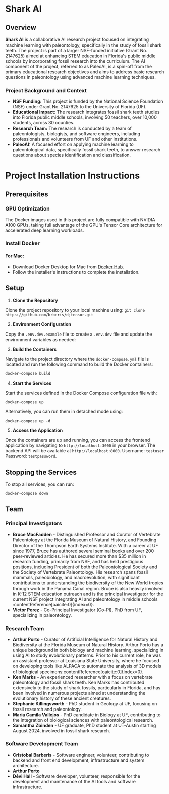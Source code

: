 # Shark AI

## Overview

**Shark AI** is a collaborative AI research project focused on integrating machine learning with paleontology, specifically in the study of fossil shark teeth. The project is part of a larger NSF-funded initiative (Grant No. 2147625) aimed at enhancing STEM education in Florida's public middle schools by incorporating fossil research into the curriculum. The AI component of the project, referred to as PaleoAI, is a spin-off from the primary educational research objectives and aims to address basic research questions in paleontology using advanced machine learning techniques.

### Project Background and Context

- **NSF Funding:** This project is funded by the National Science Foundation (NSF) under Grant No. 2147625 to the University of Florida (UF).
- **Educational Impact:** The research integrates fossil shark teeth studies into Florida public middle schools, involving 50 teachers, over 10,000 students, across 30 counties.
- **Research Team:** The research is conducted by a team of paleontologists, biologists, and software engineers, including professionals and volunteers from UF and other institutions.
- **PaleoAI:** A focused effort on applying machine learning to paleontological data, specifically fossil shark teeth, to answer research questions about species identification and classification.

# Project Installation Instructions

## Prerequisites

### GPU Optimization

The Docker images used in this project are fully compatible with NVIDIA A100 GPUs, taking full advantage of the GPU's Tensor Core architecture for accelerated deep learning workloads.

### Install Docker

#### For Mac:
- Download Docker Desktop for Mac from [Docker Hub](https://hub.docker.com/editions/community/docker-ce-desktop-mac/).
- Follow the installer's instructions to complete the installation.

## Setup

1. **Clone the Repository**

 Clone the project repository to your local machine using:
 ```git clone https://github.com/brberis/djtensor.git```


2. **Environment Configuration**

Copy the `.env.dev.example` file to create a `.env.dev` file and update the environment variables as needed:


3. **Build the Containers**

Navigate to the project directory where the `docker-compose.yml` file is located and run the following command to build the Docker containers:

```docker-compose build```


4. **Start the Services**

Start the services defined in the Docker Compose configuration file with:

```docker-compose up```


Alternatively, you can run them in detached mode using:

```docker-compose up -d```


5. **Access the Application**

Once the containers are up and running, you can access the frontend application by navigating to `http://localhost:3000` in your browser. The backend API will be available at `http://localhost:8000`. Username: `testuser` Password: `testpassword`.

## Stopping the Services

To stop all services, you can run:

```docker-compose down```


## Team

### Principal Investigators

- **Bruce MacFadden** - Distinguished Professor and Curator of Vertebrate Paleontology at the Florida Museum of Natural History, and Founding Director of the Thompson Earth Systems Institute. With a career at UF since 1977, Bruce has authored several seminal books and over 200 peer-reviewed articles. He has secured more than $35 million in research funding, primarily from NSF, and has held prestigious positions, including President of both the Paleontological Society and the Society of Vertebrate Paleontology. His research spans fossil mammals, paleobiology, and macroevolution, with significant contributions to understanding the biodiversity of the New World tropics through work in the Panama Canal region. Bruce is also heavily involved in K-12 STEM education outreach and is the principal investigator for the current NSF project integrating AI and paleontology in middle schools&#8203;:contentReference[oaicite:0]{index=0}.
- **Victor Perez** - Co-Principal Investigator (Co-PI), PhD from UF, specializing in paleontology.

### Research Team

- **Arthur Porto** - Curator of Artificial Intelligence for Natural History and Biodiversity at the Florida Museum of Natural History. Arthur Porto has a unique background in both biology and machine learning, specializing in using AI to study evolutionary patterns. Prior to his current role, he was an assistant professor at Louisiana State University, where he focused on developing tools like ALPACA to automate the analysis of 3D models of biological specimens&#8203;:contentReference[oaicite:0]{index=0}.
- **Ken Marks** - An experienced researcher with a focus on vertebrate paleontology and fossil shark teeth. Ken Marks has contributed extensively to the study of shark fossils, particularly in Florida, and has been involved in numerous projects aimed at understanding the evolutionary history of these ancient creatures.
- **Stephanie Killingsworth** - PhD student in Geology at UF, focusing on fossil research and paleontology.
- **Maria Camila Vallejos** - PhD candidate in Biology at UF, contributing to the integration of biological sciences with paleontological research.
- **Samantha Zbinden** - UF graduate, PhD student at UT-Austin starting August 2024, involved in fossil shark research.

### Software Development Team


- **Cristobal Barberis** - Software engineer, volunteer, contributing to backend and front end development, infrastructure and system architecture.
- **Arthur Porto**
- **Dêvi Hall** - Software developer, volunteer, responsible for the development and maintenance of the AI tools and software infrastructure.


